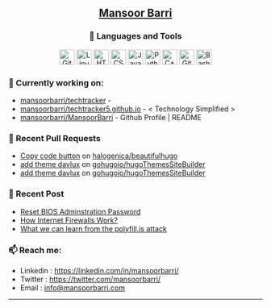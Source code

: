 <div align=center>
  
## [Mansoor Barri](https://mansoorbarri.com/)

### 🧰 Languages and Tools

<div align="center">
<img alt="Git" width="30px" src="https://cdn.jsdelivr.net/gh/devicons/devicon/icons/git/git-original.svg" />
<img alt="Linux" width="30px" src="https://cdn.jsdelivr.net/gh/devicons/devicon/icons/linux/linux-original.svg" />
<img alt="HTML" width="30px" src="https://cdn.jsdelivr.net/gh/devicons/devicon/icons/html5/html5-plain.svg" />
<img alt="CSS" width="30px" src="https://cdn.jsdelivr.net/gh/devicons/devicon/icons/css3/css3-plain.svg" />
<img alt="JavaScript" width="30px" src="https://cdn.jsdelivr.net/gh/devicons/devicon/icons/javascript/javascript-plain.svg" />
<img alt="Python" width="30px" src="https://cdn.jsdelivr.net/gh/devicons/devicon/icons/python/python-plain.svg" />
<img alt="C++" width="30px" src="https://cdn.jsdelivr.net/gh/devicons/devicon/icons/csharp/csharp-original.svg" />
<img alt="GitHub" width="30px" src="https://cdn.jsdelivr.net/gh/devicons/devicon/icons/github/github-original.svg" />
<img alt="Bash" width="30px" src="https://cdn.jsdelivr.net/gh/devicons/devicon/icons/bash/bash-original.svg" />
</div>
</div>

### 👷 Currently working on: 

- [mansoorbarri/techtracker](https://github.com/mansoorbarri/techtracker) - 
- [mansoorbarri/techtracker5.github.io](https://github.com/mansoorbarri/techtracker5.github.io) - &lt; Technology Simplified &gt;
- [mansoorbarri/MansoorBarri](https://github.com/mansoorbarri/MansoorBarri) - Github Profile | README

### 🔨 Recent Pull Requests

- [Copy code button](https://github.com/halogenica/beautifulhugo/pull/499) on [halogenica/beautifulhugo](https://github.com/halogenica/beautifulhugo)
- [add theme davlux](https://github.com/gohugoio/hugoThemesSiteBuilder/pull/475) on [gohugoio/hugoThemesSiteBuilder](https://github.com/gohugoio/hugoThemesSiteBuilder)
- [add theme davlux](https://github.com/gohugoio/hugoThemesSiteBuilder/pull/448) on [gohugoio/hugoThemesSiteBuilder](https://github.com/gohugoio/hugoThemesSiteBuilder)

### 📰 Recent Post

- [Reset BIOS Adminstration Password](https://mansoorbarri.com/bios-password/)
- [How Internet Firewalls Work?](https://mansoorbarri.com/internet-firewall-pk/)
- [What we can learn from the polyfill.js attack](https://mansoorbarri.com/polyfill-js/)

### 📫 Reach me:
- Linkedin  : <https://linkedin.com/in/mansoorbarri/>
- Twitter   : <https://twitter.com/mansoorbarri/>
- Email     : [info@mansoorbarri.com](mailto:info@mansoorbarri.com)

---
